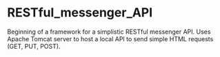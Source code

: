 # RESTful_messenger_API

Beginning of a framework for a simplistic RESTful messenger API. Uses Apache Tomcat server to
host a local API to send simple HTML requests (GET, PUT, POST). 
